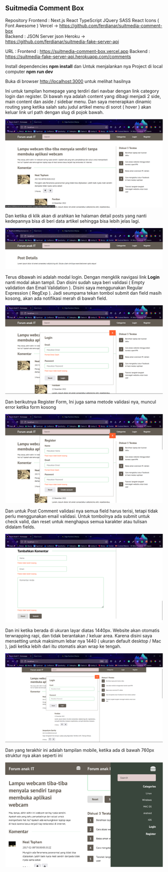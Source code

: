 ## Suitmedia Comment Box

Repository
Frontend : Next.js React TypeScript JQuery SASS React Icons ( Font Awesome ) Vercel -> https://github.com/ferdianar/suitmedia-comment-box <br>
Backend  : JSON Server json Heroku -> https://github.com/ferdianar/suitmedia-fake-server-api 

URL :
Frontend : https://suitmedia-comment-box.vercel.app
Backend  : https://suitmedia-fake-server-api.herokuapp.com/comments

Install dependencies **npm install** dan Untuk menjalankan nya Project di local computer **npm run dev**

Buka di browser [http://localhost:3000](http://localhost:3000) untuk melihat hasilnya


Ini untuk tampilan homepage yang terdiri dari navbar dengan link category login dan register. Di bawah nya adalah content yang dibagi menjadi 2 side, main content dan aside / sidebar menu. Dan saya menerapkan dinamic routing yang ketika salah satu judul artikel menu di sorot ( hover ) akan keluar link url path dengan slug di pojok bawah.

<img src="https://raw.githubusercontent.com/ferdianar/suitmedia-fake-server-api/master/assets/homeandslug.png" alt="homepage" />


Dan ketika di klik akan di arahkan ke halaman detail posts yang nanti kedepannya bisa di beri data artikel sehingga bisa lebih jelas lagi.

<img src="https://github.com/ferdianar/suitmedia-fake-server-api/blob/master/assets/slugdinamicroute.png" alt="postdetail" />
                                                                                                            
                                                                                                            
Terus dibawah ini adalah modal login. Dengan mengklik navigasi link **Login** nanti modal akan tampil. Dan disini sudah saya beri validasi ( Empty validation dan Email Validation ). Disini saya menggunakan Regular Expression ( RegExp ). Jadi seumpama tekan tombol submit dan field masih kosong, akan ada notifikasi merah di bawah field.

<img src="https://raw.githubusercontent.com/ferdianar/suitmedia-fake-server-api/master/assets/loginvalidation.png" alt="login" />
                                                                                                                              
Dan berikutnya Register Form, Ini juga sama metode validasi nya, muncul error ketika form kosong

<img src="https://raw.githubusercontent.com/ferdianar/suitmedia-fake-server-api/master/assets/registervalidation.png" alt="register" />

                                                                                                                    
Dan untuk Post Comment validasi nya semua field harus terisi, tetapi tidak perlu menggunakan email validasi. Untuk tombolnya ada submit untuk check valid, dan reset untuk menghapus semua karakter atau tulisan didalam fields. 

<img src="https://raw.githubusercontent.com/ferdianar/suitmedia-fake-server-api/master/assets/commentvalidation.png" alt="comment" />


Dan ini ketika berada di ukuran layar diatas 1440px. Website akan otomatis terwrapping rapi, dan tidak berantakan / keluar area. Karena disini saya mensetting untuk maksimum lebar nya 1440 ( ukuran default desktop / Mac ), jadi ketika lebih dari itu otomatis akan wrap ke tengah.

<img src="https://raw.githubusercontent.com/ferdianar/suitmedia-fake-server-api/master/assets/wrapped.png" alt="wrapped" />


Dan yang terakhir ini adalah tampilan mobile, ketika ada di bawah 760px struktur nya akan seperti ini

<p align="left" style="display: flex">
  <img width="50%" src="https://raw.githubusercontent.com/ferdianar/suitmedia-fake-server-api/master/assets/header.png"/>
  <img width="50%" src="https://raw.githubusercontent.com/ferdianar/suitmedia-fake-server-api/master/assets/side.png"/>
</p>
